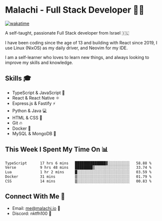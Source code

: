 # Malachi - Full Stack Developer 🚀🔥
[![wakatime](https://wakatime.com/badge/user/112ec769-e669-4b78-a46f-cf4343930741.svg)](https://wakatime.com/@112ec769-e669-4b78-a46f-cf4343930741)

A self-taught, passionate Full Stack developer from Israel 🇮🇱

I have been coding since the age of 13 and building with React since 2019, I use Linux (NixOS) as my daily driver, and Neovim for my IDE.

I am a self-learner who loves to learn new things, and always looking to improve my skills and knowledge.

## Skills 🎓
- TypeScript & JavaScript 💎
- React & React Native ⚛️
- Express.js & Fastify ⚡️
- Python & Java 💻
- HTML & CSS 🎨
- Git 🔥
- Docker 🐳
- MySQL & MongoDB 💾

## This Week I Spent My Time On 📊
<!--START_SECTION:waka-->

```txt
TypeScript      17 hrs 6 mins   ██████████████▓░░░░░░░░░░   58.88 %
Verse           9 hrs 48 mins   ████████▒░░░░░░░░░░░░░░░░   33.74 %
Lua             1 hr 2 mins     █░░░░░░░░░░░░░░░░░░░░░░░░   03.59 %
Docker          31 mins         ▒░░░░░░░░░░░░░░░░░░░░░░░░   01.79 %
CSS             14 mins         ▒░░░░░░░░░░░░░░░░░░░░░░░░   00.83 %
```

<!--END_SECTION:waka-->


## Connect With Me 📱
- Email: me@malachi.io 📧
- Discord: nktfh100 👾

